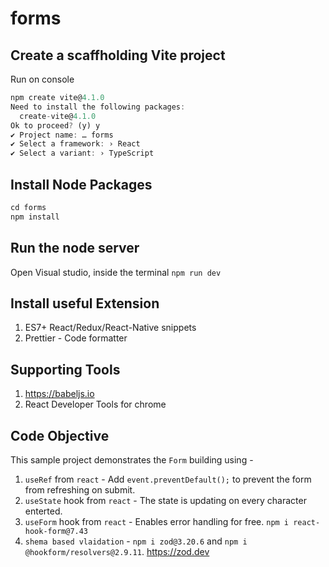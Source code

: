 # forms

## Create a scaffholding Vite project

Run on console

```js
npm create vite@4.1.0
Need to install the following packages:
  create-vite@4.1.0
Ok to proceed? (y) y
✔ Project name: … forms
✔ Select a framework: › React
✔ Select a variant: › TypeScript
```

## Install Node Packages

```js
cd forms
npm install
```

## Run the node server

Open Visual studio, inside the terminal
`npm run dev`

## Install useful Extension

1. ES7+ React/Redux/React-Native snippets
2. Prettier - Code formatter

## Supporting Tools

1. https://babeljs.io
2. React Developer Tools for chrome

## Code Objective

This sample project demonstrates the `Form` building using -

1. `useRef` from `react` - Add `event.preventDefault();` to prevent the form from refreshing on submit.
2. `useState` hook from `react` - The state is updating on every character enterted.
3. `useForm` hook from `react` - Enables error handling for free. `npm i react-hook-form@7.43`
4. `shema based vlaidation` - `npm i zod@3.20.6` and `npm i @hookform/resolvers@2.9.11`. https://zod.dev

